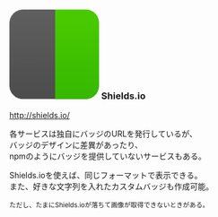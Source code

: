 ### ![Logo](img/logo-shields.png) Shields.io
<http://shields.io/>

各サービスは独自にバッジのURLを発行しているが、  
バッジのデザインに差異があったり、  
npmのようにバッジを提供していないサービスもある。

Shields.ioを使えば、同じフォーマットで表示できる。  
また、好きな文字列を入れたカスタムバッジも作成可能。

<small>ただし、たまにShields.ioが落ちて画像が取得できないときがある。</small>
